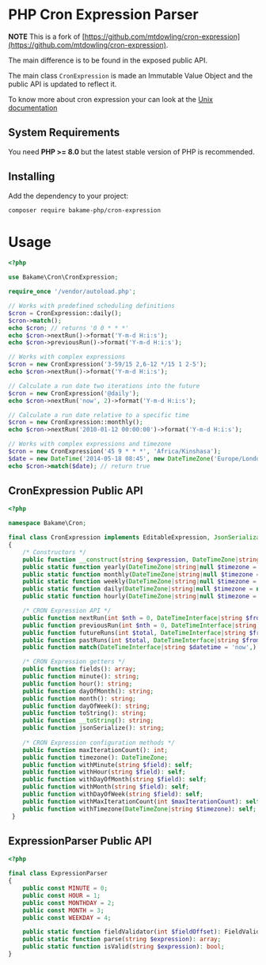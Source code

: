 PHP Cron Expression Parser
==========================

**NOTE** This is a fork of [https://github.com/mtdowling/cron-expression](https://github.com/mtdowling/cron-expression).  

The main difference is to be found in the exposed public API.

The main class `CronExpression` is made an Immutable Value Object and the public API is updated to reflect it.

To know more about cron expression your can look at the [Unix documentation](https://www.unix.com/man-page/linux/5/crontab/)

## System Requirements

You need **PHP >= 8.0** but the latest stable version of PHP is recommended.

## Installing

Add the dependency to your project:

```bash
composer require bakame-php/cron-expression
```

Usage
=====

```php
<?php

use Bakame\Cron\CronExpression;

require_once '/vendor/autoload.php';

// Works with predefined scheduling definitions
$cron = CronExpression::daily();
$cron->match();
echo $cron; // returns '0 0 * * *'
echo $cron->nextRun()->format('Y-m-d H:i:s');
echo $cron->previousRun()->format('Y-m-d H:i:s');

// Works with complex expressions
$cron = new CronExpression('3-59/15 2,6-12 */15 1 2-5');
echo $cron->nextRun()->format('Y-m-d H:i:s');

// Calculate a run date two iterations into the future
$cron = new CronExpression('@daily');
echo $cron->nextRun('now', 2)->format('Y-m-d H:i:s');

// Calculate a run date relative to a specific time
$cron = new CronExpression::monthly();
echo $cron->nextRun('2010-01-12 00:00:00')->format('Y-m-d H:i:s');

// Works with complex expressions and timezone
$cron = new CronExpression('45 9 * * *', 'Africa/Kinshasa');
$date = new DateTime('2014-05-18 08:45', new DateTimeZone('Europe/London'));
echo $cron->match($date); // return true
```

## CronExpression Public API

```php
<?php

namespace Bakame\Cron;

final class CronExpression implements EditableExpression, JsonSerializable, Stringable
{
    /* Constructors */
    public function __construct(string $expression, DateTimeZone|string|null $timezone = null, int $maxIterationCount = 1000);
    public static function yearly(DateTimeZone|string|null $timezone = null, int $maxIterationCount = 1000): self;
    public static function monthly(DateTimeZone|string|null $timezone = null, int $maxIterationCount = 1000): self;
    public static function weekly(DateTimeZone|string|null $timezone = null, int $maxIterationCount = 1000): self;
    public static function daily(DateTimeZone|string|null $timezone = null, int $maxIterationCount = 1000): self;
    public static function hourly(DateTimeZone|string|null $timezone = null, int $maxIterationCount = 1000): self;

    /* CRON Expression API */
    public function nextRun(int $nth = 0, DateTimeInterface|string $from = 'now', int $options = self::DISALLOW_CURRENT_DATE): DateTimeImmutable;
    public function previousRun(int $nth = 0, DateTimeInterface|string $from = 'now', int $options = self::DISALLOW_CURRENT_DATE): DateTimeImmutable;
    public function futureRuns(int $total, DateTimeInterface|string $from = 'now',  int $options = self::DISALLOW_CURRENT_DATE): Generator;
    public function pastRuns(int $total, DateTimeInterface|string $from = 'now', int $options = self::DISALLOW_CURRENT_DATE): Generator;
    public function match(DateTimeInterface|string $datetime = 'now',): bool;

    /* CRON Expression getters */
    public function fields(): array;
    public function minute(): string;
    public function hour(): string;
    public function dayOfMonth(): string;
    public function month(): string;
    public function dayOfWeek(): string;
    public function toString(): string;
    public function __toString(): string;
    public function jsonSerialize(): string;
    
    /* CRON Expression configuration methods */
    public function maxIterationCount(): int;
    public function timezone(): DateTimeZone;
    public function withMinute(string $field): self;
    public function withHour(string $field): self;
    public function withDayOfMonth(string $field): self;
    public function withMonth(string $field): self;
    public function withDayOfWeek(string $field): self;
    public function withMaxIterationCount(int $maxIterationCount): self;
    public function withTimezone(DateTimeZone|string $timezone): self;
 }
```

## ExpressionParser Public API

```php
<?php

final class ExpressionParser
{
    public const MINUTE = 0;
    public const HOUR = 1;
    public const MONTHDAY = 2;
    public const MONTH = 3;
    public const WEEKDAY = 4;

    public static function fieldValidator(int $fieldOffset): FieldValidator;
    public static function parse(string $expression): array;
    public static function isValid(string $expression): bool;
}
```
